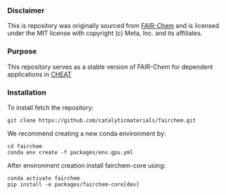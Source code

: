 ### Disclaimer
This is repository was originally sourced from [FAIR-Chem](https://github.com/FAIR-Chem/fairchem) and is licensed under the MIT license with copyright (c) Meta, Inc. and its affiliates.

### Purpose
This repository serves as a stable version of FAIR-Chem for dependent applications in [CHEAT](https://github.com/catalyticmaterials/cheat)

### Installation
To install fetch the repository:
```terminal
git clone https://github.com/catalyticmaterials/fairchem.git
```

We recommend creating a new conda environment by:
```terminal
cd fairchem
conda env create -f packages/env.gpu.yml
```

After environment creation install fairchem-core using:
```terminal
conda activate fairchem
pip install -e packages/fairchem-core[dev]
```

